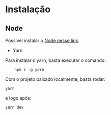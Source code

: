 # Instalação

## Node

Possível instalar o [Node nesse link](https://nodejs.org/en).

-   Yarn

Para instalar o yarn, basta executar o comando:

```
    npm i -g yarn
```

Com o projeto baixado localmente, basta rodar:

```
yarn
```

e logo após:

```
yarn dev
```
